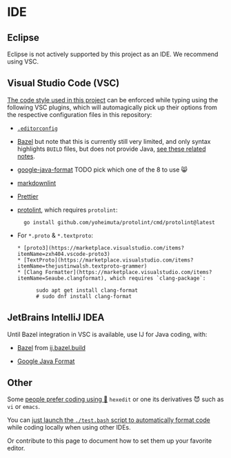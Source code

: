 <!--
    SPDX-License-Identifier: Apache-2.0

    Copyright 2023 The Enola <https://enola.dev> Authors

    Licensed under the Apache License, Version 2.0 (the "License");
    you may not use this file except in compliance with the License.
    You may obtain a copy of the License at

        https://www.apache.org/licenses/LICENSE-2.0

    Unless required by applicable law or agreed to in writing, software
    distributed under the License is distributed on an "AS IS" BASIS,
    WITHOUT WARRANTIES OR CONDITIONS OF ANY KIND, either express or implied.
    See the License for the specific language governing permissions and
    limitations under the License.
-->

# IDE

## Eclipse

Eclipse is not actively supported by this project as an IDE. We recommend using VSC.

## Visual Studio Code (VSC)

[The code style used in this project](style.md) can be enforced while typing using the following VSC plugins, which will automagically pick up their options from the respective configuration files in this repository:

* [`.editorconfig`](https://marketplace.visualstudio.com/items?itemName=EditorConfig.EditorConfig)

* [Bazel](https://marketplace.visualstudio.com/items?itemName=BazelBuild.vscode-bazel)
  but note that this is currently still very limited, and only syntax highlights `BUILD` files,
  but does not provide Java, [see these related notes](https://github.com/vorburger/LearningBazel/blob/develop/ToDo.md).

* [google-java-format](https://marketplace.visualstudio.com/search?term=google-java-format&target=VSCode&category=All%20categories&sortBy=Relevance) TODO pick which one of the 8 to use 😸

* [markdownlint](https://marketplace.visualstudio.com/items?itemName=DavidAnson.vscode-markdownlint)

* [Prettier](https://marketplace.visualstudio.com/items?itemName=esbenp.prettier-vscode)

* [protolint](https://github.com/plexsystems/vscode-protolint), which requires `protolint`:

        go install github.com/yoheimuta/protolint/cmd/protolint@latest

* For `*.proto` & `*.textproto`:

      * [proto3](https://marketplace.visualstudio.com/items?itemName=zxh404.vscode-proto3)
      * [TextProto](https://marketplace.visualstudio.com/items?itemName=thejustinwalsh.textproto-grammer)
      * [Clang Formatter](https://marketplace.visualstudio.com/items?itemName=Seaube.clangformat), which requires `clang-package`:

            sudo apt get install clang-format
            # sudo dnf install clang-format

## JetBrains IntelliJ IDEA

Until Bazel integration in VSC is available, use IJ for Java coding, with:

* [Bazel](https://plugins.jetbrains.com/plugin/8609-bazel-for-intellij) from [ij.bazel.build](https://ij.bazel.build)

* [Google Java Format](https://plugins.jetbrains.com/plugin/8527-google-java-format)

## Other

Some [people prefer coding using 🙊](https://en.wikipedia.org/wiki/Editor_war) `hexedit` or one its derivatives 😈 such as `vi` or `emacs`.

You can [just launch the `./test.bash` script to automatically format code](style.md) while coding locally when using other IDEs.

Or contribute to this page to document how to set them up your favorite editor.
